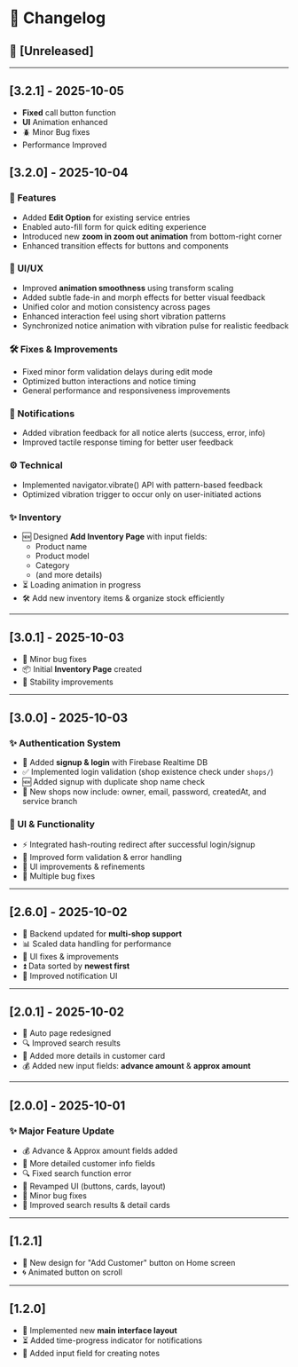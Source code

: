 # 📌 Changelog

## 🚧 [Unreleased]

---

## [3.2.1] - 2025-10-05
- **Fixed** call button function
- **UI** Animation enhanced 
- 🪲 Minor Bug fixes
- Performance Improved

## [3.2.0] - 2025-10-04
### 🚀 Features
- Added **Edit Option** for existing service entries
- Enabled auto-fill form for quick editing experience
- Introduced new **zoom in zoom out animation** from bottom-right corner
- Enhanced transition effects for buttons and components

### 🎨 UI/UX
- Improved **animation smoothness** using transform scaling
- Added subtle fade-in and morph effects for better visual feedback
- Unified color and motion consistency across pages
- Enhanced interaction feel using short vibration patterns
- Synchronized notice animation with vibration pulse for realistic feedback

### 🛠️ Fixes & Improvements
- Fixed minor form validation delays during edit mode
- Optimized button interactions and notice timing
- General performance and responsiveness improvements

### 🔔 Notifications
- Added vibration feedback for all notice alerts (success, error, info)
- Improved tactile response timing for better user feedback

### ⚙️ Technical
- Implemented navigator.vibrate() API with pattern-based feedback
- Optimized vibration trigger to occur only on user-initiated actions

### ✨ Inventory
- 🆕 Designed **Add Inventory Page** with input fields:  
  - Product name  
  - Product model  
  - Category  
  - (and more details)
- ⏳ Loading animation in progress  
- 🛠️ Add new inventory items & organize stock efficiently  

---

## [3.0.1] - 2025-10-03  
- 🐞 Minor bug fixes  
- 📦 Initial **Inventory Page** created  
- 🔧 Stability improvements  

---

## [3.0.0] - 2025-10-03  
### ✨ Authentication System  
- 🔑 Added **signup & login** with Firebase Realtime DB  
- ✅ Implemented login validation (shop existence check under `shops/`)  
- 🆕 Added signup with duplicate shop name check  
- 📂 New shops now include: owner, email, password, createdAt, and service branch  

### 🔄 UI & Functionality  
- ⚡ Integrated hash-routing redirect after successful login/signup  
- 📝 Improved form validation & error handling  
- 🎨 UI improvements & refinements  
- 🐞 Multiple bug fixes  

---

## [2.6.0] - 2025-10-02  
- 🔧 Backend updated for **multi-shop support**  
- 📊 Scaled data handling for performance  
- 🎨 UI fixes & improvements  
- ⏫ Data sorted by **newest first**  
- 🔔 Improved notification UI  

---

## [2.0.1] - 2025-10-02  
- 🎨 Auto page redesigned  
- 🔍 Improved search results  
- 📝 Added more details in customer card  
- 💰 Added new input fields: **advance amount** & **approx amount**  

---

## [2.0.0] - 2025-10-01  
### ✨ Major Feature Update  
- 💰 Advance & Approx amount fields added  
- 📝 More detailed customer info fields  
- 🔍 Fixed search function error  
- 🎨 Revamped UI (buttons, cards, layout)  
- 🐞 Minor bug fixes  
- 🔎 Improved search results & detail cards  

---

## [1.2.1]  
- 🎨 New design for "Add Customer" button on Home screen  
- 🌀 Animated button on scroll  

---

## [1.2.0]  
- 🎨 Implemented new **main interface layout**  
- ⏳ Added time-progress indicator for notifications  
- 📝 Added input field for creating notes
